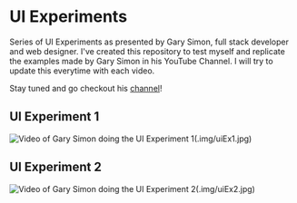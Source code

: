 # UI Experiments
Series of UI Experiments as presented by Gary Simon, full stack developer and web designer.
I've created this repository to test myself and replicate the examples made by Gary Simon in his YouTube Channel.
I will try to update this everytime with each video.

Stay tuned and go checkout his [channel](https://www.youtube.com/channel/UCVyRiMvfUNMA1UPlDPzG5Ow)!

## UI Experiment 1
![Video of Gary Simon doing the UI Experiment 1(.img/uiEx1.jpg)](https://www.youtube.com/embed/a821gLAdLAU)

## UI Experiment 2
![Video of Gary Simon doing the UI Experiment 2(.img/uiEx2.jpg)](https://www.youtube.com/embed/n4_s0DpiHjQ)
